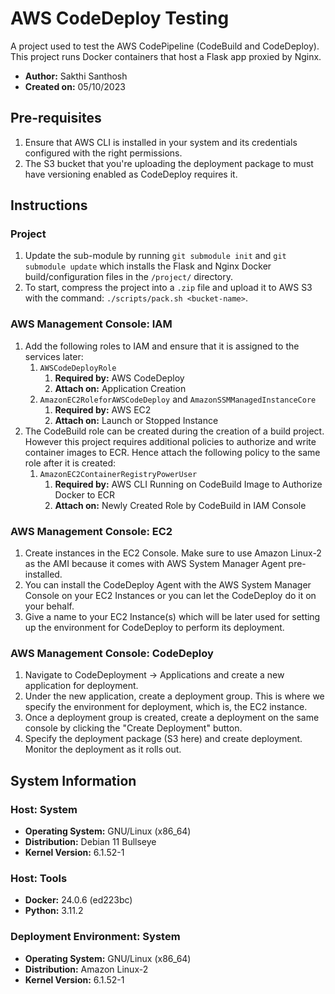 # AWS CodeDeploy Testing

A project used to test the AWS CodePipeline (CodeBuild and CodeDeploy). This project runs Docker containers that host a Flask app proxied by Nginx.

- **Author:** Sakthi Santhosh
- **Created on:** 05/10/2023

## Pre-requisites

1. Ensure that AWS CLI is installed in your system and its credentials configured with the right permissions.
2. The S3 bucket that you're uploading the deployment package to must have versioning enabled as CodeDeploy requires it.

## Instructions

### Project

1. Update the sub-module by running `git submodule init` and `git submodule update` which installs the Flask and Nginx Docker build/configuration files in the `/project/` directory.
2. To start, compress the project into a `.zip` file and upload it to AWS S3 with the command: `./scripts/pack.sh <bucket-name>`.

### AWS Management Console: IAM

1. Add the following roles to IAM and ensure that it is assigned to the services later:
    1. `AWSCodeDeployRole`
         1. **Required by:** AWS CodeDeploy
         2. **Attach on:** Application Creation
    2. `AmazonEC2RoleforAWSCodeDeploy` and `AmazonSSMManagedInstanceCore`
         1. **Required by:** AWS EC2
         2. **Attach on:** Launch or Stopped Instance
2. The CodeBuild role can be created during the creation of a build project. However this project requires additional policies to authorize and write container images to ECR. Hence attach the following policy to the same role after it is created:
    1. `AmazonEC2ContainerRegistryPowerUser`
        1. **Required by:** AWS CLI Running on CodeBuild Image to Authorize Docker to ECR
        2. **Attach on:** Newly Created Role by CodeBuild in IAM Console

### AWS Management Console: EC2

1. Create instances in the EC2 Console. Make sure to use Amazon Linux-2 as the AMI because it comes with AWS System Manager Agent pre-installed.
2. You can install the CodeDeploy Agent with the AWS System Manager Console on your EC2 Instances or you can let the CodeDeploy do it on your behalf.
3. Give a name to your EC2 Instance(s) which will be later used for setting up the environment for CodeDeploy to perform its deployment.

### AWS Management Console: CodeDeploy

1. Navigate to CodeDeployment → Applications and create a new application for deployment.
2. Under the new application, create a deployment group. This is where we specify the environment for deployment, which is, the EC2 instance.
3. Once a deployment group is created, create a deployment on the same console by clicking the "Create Deployment" button.
4. Specify the deployment package (S3 here) and create deployment. Monitor the deployment as it rolls out.

## System Information

### Host: System

- **Operating System:** GNU/Linux (x86_64)
- **Distribution:** Debian 11 Bullseye
- **Kernel Version:** 6.1.52-1

### Host: Tools

- **Docker:** 24.0.6 (ed223bc)
- **Python:** 3.11.2

### Deployment Environment: System

- **Operating System:** GNU/Linux (x86_64)
- **Distribution:** Amazon Linux-2
- **Kernel Version:** 6.1.52-1
